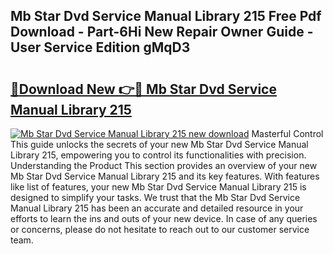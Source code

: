 ## Mb Star Dvd Service Manual Library 215 Free Pdf Download - Part-6Hi New Repair Owner Guide - User Service Edition gMqD3

# <h2><a href="http://bc69060.oget.top/?id=Mb+Star+Dvd+Service+Manual+Library+215">🔗Download New 👉🔴 Mb Star Dvd Service Manual Library 215</a></h2>

[![Mb Star Dvd Service Manual Library 215 new download](https://i.imgur.com/5g1atiW.png)](http://bc69060.oget.top/?id=Mb+Star+Dvd+Service+Manual+Library+215)
Masterful Control This guide unlocks the secrets of your new Mb Star Dvd Service Manual Library 215, empowering you to control its functionalities with precision. Understanding the Product This section provides an overview of your new Mb Star Dvd Service Manual Library 215 and its key features. With features like list of features, your new Mb Star Dvd Service Manual Library 215 is designed to simplify your tasks. We trust that the Mb Star Dvd Service Manual Library 215 has been an accurate and detailed resource in your efforts to learn the ins and outs of your new device. In case of any queries or concerns, please do not hesitate to reach out to our customer service team.
